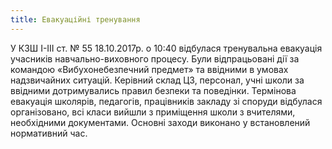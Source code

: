```yaml
---
title: Евакуаційні тренування
---
```


У КЗШ І-ІІІ ст. № 55 18.10.2017р. о 10:40 відбулася тренувальна евакуація учасників навчально-виховного процесу. Були відпрацьовані дії за командою «Вибухонебезпечний предмет» та ввідними в умовах надзвичайних ситуацій. Керівний склад ЦЗ, персонал, учні школи за ввідними дотримувались правил безпеки та поведінки. Термінова евакуація школярів, педагогів, працівників закладу зі споруди відбулася організовано, всі класи вийшли з приміщення школи з вчителями, необхідними документами. Основні заходи виконано у встановлений нормативний час.

<slideshow id="_/72157686307914212" />
